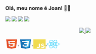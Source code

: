 ### Olá, meu nome é Joan! 👋👋

<div> 
  <a href = "mailto:joanluiz69@gmail.com"><img src="https://img.shields.io/badge/-Gmail-%23333?style=for-the-badge&logo=gmail&logoColor=white" target="_blank"></a>
  <a href="https://www.linkedin.com/in/joanluiz/" target="_blank"><img src="https://img.shields.io/badge/-LinkedIn-%230077B5?style=for-the-badge&logo=linkedin&logoColor=white" target="_blank"></a> 
  <a href="https://www.instagram.com/joanluiz_/" target="_blank"><img src="https://img.shields.io/badge/-Instagram-%23E4405F?style=for-the-badge&logo=instagram&logoColor=white" target="_blank"></a>
  <a href="https://discord.gg/ydeVxR9J" target="_blank"><img src="https://img.shields.io/badge/Discord-7289DA?style=for-the-badge&logo=discord&logoColor=white" target="_blank"></a> 
</div> <br>

<div align="center">
  <a href="https://github.com/Joanluiz">
  <img height="160em" src="https://github-readme-stats.vercel.app/api?username=joanluiz&show_icons=true&theme=dracula&include_all_commits=true&count_private=true"/>
  <img height="160em" src="https://github-readme-stats.vercel.app/api/top-langs/?username=joanluiz&layout=compact&langs_count=7&theme=dracula"/>
</div>
<br>
<div style="display: inline_block">
  <img align="center" alt="Joan-HTML" height="30" width="40" src="https://raw.githubusercontent.com/devicons/devicon/master/icons/html5/html5-original.svg">
  <img align="center" alt="Joan-CSS" height="30" width="40" src="https://raw.githubusercontent.com/devicons/devicon/master/icons/css3/css3-original.svg">
  <img align="center" alt="Joan-Js" height="30" width="40" src="https://raw.githubusercontent.com/devicons/devicon/master/icons/javascript/javascript-plain.svg">
  <img align="center" alt="Joan-React" height="30" width="40" src="https://raw.githubusercontent.com/devicons/devicon/master/icons/react/react-original.svg">
</div>
